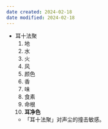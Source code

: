 ```yaml
---
date created: 2024-02-18
date modified: 2024-02-18
---
```

- 耳十法聚
    1. 地
    2. 水
    3. 火
    4. 风
    5. 颜色
    6. 香
    7. 味
    8. 食素
    9. 命根
    10. **耳净色** 
    - 「耳十法聚」对声尘的撞击敏感。
